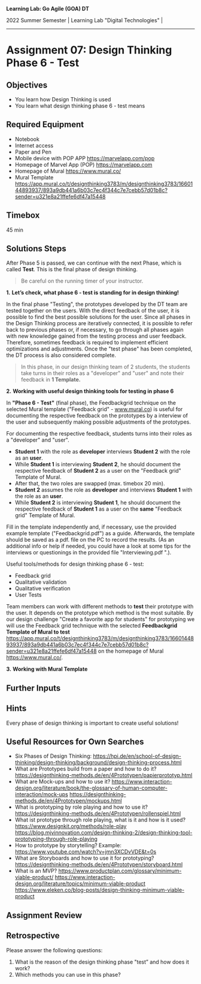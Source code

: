 <!--- Learning Lab: "Digital Technologies" GOA DT
Author: Mert Ünal 		Date: 2022  

-->



**Learning Lab: Go Agile (GOA) DT**   

2022 Summer Semester | Learning Lab "Digital Technologies" |  

***

# Assignment 07: Design Thinking Phase 6 - Test

## Objectives
- You learn how Design Thinking is used
- You learn what design thinking phase 6 - test means

## Required Equipment
- Notebook
- Internet access
- Paper and Pen
- Mobile device with POP APP <https://marvelapp.com/pop>
- Homepage of Marvel App (POP) <https://marvelapp.com>
- Homepage of Mural <https://www.mural.co/> 
- Mural Template <https://app.mural.co/t/designthinking3783/m/designthinking3783/1660144893937/893a9db441a6b03c7ec4f344c7e7cebb57d01b8c?sender=u321e8a21ffefe6df47a15448>


## Timebox

45 min

## Solutions Steps

After Phase 5 is passed, we can continue with the next Phase, which is called **Test**. This is the final phase of design thinking.


> Be careful on the running timer of your instructor. 


**1.**  **Let’s check, what phase 6 - test is standing for in design thinking!**

In the final phase "Testing", the prototypes developed by the DT team are tested together on the users. 
With the direct feedback of the user, it is possible to find the best possible solutions for the user. 
Since all phases in the Design Thinking process are iteratively connected, it is possible to refer back to previous phases or, if necessary, to go through all phases again with new knowledge gained from the testing process and user feedback. 
Therefore, sometimes feedback is required to implement efficient optimizations and adjustments. 
Once the "test phase" has been completed, the DT process is also considered complete. 


>In this phase, in our design thinking team of 2 students, the students take turns in their roles as a "developer" and "user" and note their feedback in **1 Template.**



**2.**  **Working with useful design thinking tools for testing in phase 6**

In **"Phase 6 - Test"** (final phase), the Feedbackgrid technique on the selected Mural template ("Feedback grid" - www.mural.co) is useful for documenting the respective feedback on the prototypes by a interview of the user and subsequently making possible adjustments of the prototypes.

For documenting the respective feedback, students turns into their roles as a "developer" and "user".

* **Student 1** with the role as **developer** interviews **Student 2** with the role as an **user**. 
* While **Student 1** is interviewing **Student 2**, he should document the respective feedback of **Student 2** as a user on the "Feedback grid" Template of Mural.
* After that, the two roles are swapped (max. timebox 20 min).
* **Student 2** assumes the role as **developer** and interviews **Student 1** with the role as an **user**. 
* While **Student 2** is interviewing **Student 1**, he should document the respective feedback of **Student 1** as a user on the **same** "Feedback grid" Template of Mural.

Fill in the template independently and, if necessary, use the provided example template ("Feedbackgrid.pdf") as a guide. Afterwards, the template should be saved as a pdf. file on the PC to record the results. (As an additional info or help if needed, you could have a look at some tips for the interviews or questionings in the provided file "Interviewing.pdf ".).

Useful tools/methods for design thinking phase 6 - test:

* Feedback grid
* Qualitative validation
* Qualitative verification
* User Tests



Team members can work with different methods to **test** their prototype with the user. It depends on the prototype which method is the most suitable.
By our design challenge "Create a favorite app for students" for prototyping we will use the Feedback grid technique with the selected **Feedbackgrid Template of Mural to test** <https://app.mural.co/t/designthinking3783/m/designthinking3783/1660144893937/893a9db441a6b03c7ec4f344c7e7cebb57d01b8c?sender=u321e8a21ffefe6df47a15448> on the homepage of Mural <https://www.mural.co/>.




**3.** **Working with Mural Template**






## Further Inputs

## Hints

Every phase of design thinking is important to create useful solutions!


## Useful Resources for Own Searches

- Six Phases of Design Thinking: <https://hpi.de/en/school-of-design-thinking/design-thinking/background/design-thinking-process.html>
- What are Prototypes build from a paper and how to do it? <https://designthinking-methods.de/en/4Prototypen/papierprototyp.html>
- What are Mock-ups and how to use it? <https://www.interaction-design.org/literature/book/the-glossary-of-human-computer-interaction/mock-ups> <https://designthinking-methods.de/en/4Prototypen/mockups.html>
- What is prototyping by role playing and how to use it? <https://designthinking-methods.de/en/4Prototypen/rollenspiel.html>
- What ist prototype through role playing, what is it and how is it used? <https://www.designkit.org/methods/role-play> <https://blog.mjvinnovation.com/design-thinking-2/design-thinking-tool-prototyping-through-role-playing>
- How to prototype by storytelling? Example: <https://www.youtube.com/watch?v=jmn3XCDvVDE&t=0s>
- What are Storyboards and how to use it for prototyping? <https://designthinking-methods.de/en/4Prototypen/storyboard.html>
- What is an MVP? <https://www.productplan.com/glossary/minimum-viable-product/> <https://www.interaction-design.org/literature/topics/minimum-viable-product> <https://www.eleken.co/blog-posts/design-thinking-minimum-viable-product>



## Assignment Review

## Retrospective
Please answer the following questions: 

1. What is the reason of the design thinking phase "test” and how does it work?
2. Which methods you can use in this phase?

